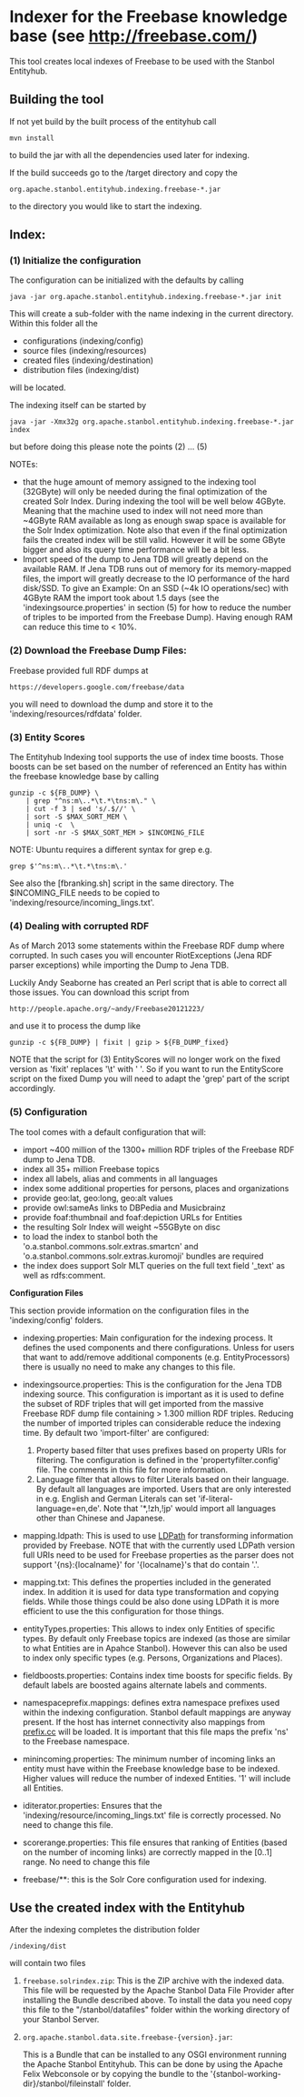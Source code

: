 <!-- 
  Licensed to the Apache Software Foundation (ASF) under one or more
  contributor license agreements.  See the NOTICE file distributed with
  this work for additional information regarding copyright ownership.
  The ASF licenses this file to You under the Apache License, Version 2.0
  (the "License"); you may not use this file except in compliance with
  the License.  You may obtain a copy of the License at

      http://www.apache.org/licenses/LICENSE-2.0

  Unless required by applicable law or agreed to in writing, software
  distributed under the License is distributed on an "AS IS" BASIS,
  WITHOUT WARRANTIES OR CONDITIONS OF ANY KIND, either express or implied.
  See the License for the specific language governing permissions and
  limitations under the License.
-->

# Indexer for the Freebase knowledge base (see http://freebase.com/)

This tool creates local indexes of Freebase to be used with the Stanbol Entityhub.

## Building the tool

If not yet build by the built process of the entityhub call

    mvn install

to build the jar with all the dependencies used later for indexing.

If the build succeeds go to the /target directory and copy the

    org.apache.stanbol.entityhub.indexing.freebase-*.jar

to the directory you would like to start the indexing.

## Index:

### (1) Initialize the configuration

The configuration can be initialized with the defaults by calling

    java -jar org.apache.stanbol.entityhub.indexing.freebase-*.jar init

This will create a sub-folder with the name indexing in the current directory.
Within this folder all the

* configurations (indexing/config)
* source files (indexing/resources)
* created files (indexing/destination)
* distribution files (indexing/dist)

will be located.

The indexing itself can be started by

    java -jar -Xmx32g org.apache.stanbol.entityhub.indexing.freebase-*.jar index

but before doing this please note the points (2) ... (5)

NOTEs:

* that the huge amount of memory assigned to the indexing tool (32GByte) will only
be needed during the final optimization of the created Solr Index. During indexing the
tool will be well below 4GByte. Meaning that the machine used to index will not need
more than ~4GByte RAM available as long as enough swap space is available for the
Solr Index optimization. Note also that even if the final optimization fails the
created index will be still valid. However it will be some GByte bigger and also its
query time performance will be a bit less. 
* Import speed of the dump to Jena TDB will greatly depend on the available RAM. If
Jena TDB runs out of memory for its memory-mapped files, the import will greatly
decrease to the IO performance of the hard disk/SSD. To give an Example: On an 
SSD (~4k IO operations/sec) with 4GByte RAM the import took about 1.5 days 
(see the 'indexingsource.properties' in section (5) for how to reduce the number
of triples to be imported from the Freebase Dump). Having enough RAM can reduce
this time to < 10%.

### (2) Download the Freebase Dump Files:

Freebase provided full RDF dumps at 

    https://developers.google.com/freebase/data

you will need to download the dump and store it to the 'indexing/resources/rdfdata'
folder.

### (3) Entity Scores

The Entityhub Indexing tool supports the use of index time boosts. Those
boosts can be set based on the number of referenced an Entity has within the
freebase knowledge base by calling 

    gunzip -c ${FB_DUMP} \
        | grep "^ns:m\..*\t.*\tns:m\." \
        | cut -f 3 | sed 's/.$//' \
        | sort -S $MAX_SORT_MEM \
        | uniq -c  \
        | sort -nr -S $MAX_SORT_MEM > $INCOMING_FILE

NOTE: Ubuntu requires a different syntax for grep e.g.

    grep $'^ns:m\..*\t.*\tns:m\.'

See also the [fbranking.sh] script in the same directory. The $INCOMING_FILE
needs to be copied to 'indexing/resource/incoming_lings.txt'.

### (4) Dealing with corrupted RDF

As of March 2013 some statements within the Freebase RDF dump where corrupted.
In such cases you will encounter RiotExceptions (Jena RDF parser exceptions) 
while importing the Dump to Jena TDB. 

Luckily Andy Seaborne has created an Perl script that is able to correct
all those issues. You can download this script from

    http://people.apache.org/~andy/Freebase20121223/

and use it to process the dump like 

    gunzip -c ${FB_DUMP} | fixit | gzip > ${FB_DUMP_fixed}

NOTE that the script for (3) EntityScores will no longer work on the 
fixed version as 'fixit' replaces '\t' with ' '. So if you want to
run the EntityScore script on the fixed Dump you will need to adapt
the 'grep' part of the script accordingly.


### (5) Configuration

The tool comes with a default configuration that will:

* import ~400 million of the 1300+ million RDF triples of the Freebase RDF dump
to Jena TDB. 
* index all 35+ million Freebase topics
* index all labels, alias and comments in all languages
* index some additional properties for persons, places and organizations
* provide geo:lat, geo:long, geo:alt values
* provide owl:sameAs links to DBPedia and Musicbrainz
* provide foaf:thumbnail and foaf:depiction URLs for Entities
* the resulting Solr Index will weight ~55GByte on disc
* to load the index to stanbol both the 'o.a.stanbol.commons.solr.extras.smartcn' 
and 'o.a.stanbol.commons.solr.extras.kuromoji' bundles are required
* the index does support Solr MLT queries on the full text field '_text' as
well as rdfs:comment.


__Configuration Files__

This section provide information on the configuration files in the
'indexing/config' folders.

* indexing.properties: Main configuration for the indexing process. It
defines the used components and there configurations. Unless for users 
that want to add/remove additional components (e.g. EntityProcessors)
there is usually no need to make any changes to this file.

* indexingsource.properties: This is the configuration for the Jena TDB
indexing source. This configuration is important as it is used to define
the subset of RDF triples that will get imported from the massive Freebase
RDF dump file containing > 1.300 million RDF triples. Reducing the number 
of imported triples can considerable reduce the indexing time. By default two
'import-filter' are configured: 

    1. Property based filter that uses prefixes based on property URIs for 
filtering. The configuration is defined in the 'propertyfilter.config' file.
The comments in this file for more information.
    2. Language filter that allows to filter Literals based on their language.
By default all languages are imported. Users that are only interested in
e.g. English and German Literals can set 'if-literal-language=en,de'. Note
that '*,!zh,!jp' would import all languages other than Chinese and Japanese.

* mapping.ldpath: This is used to use [LDPath](http://marmotta.incubator.apache.org/ldpath/introduction.html)
for transforming information provided by Freebase. NOTE that with the currently
used LDPath version full URIs need to be used for Freebase properties as the parser
does not support '{ns}:{localname}' for '{localname}'s that do contain '.'.

* mapping.txt: This defines the properties included in the generated index. In
addition it is used for data type transformation and copying fields. While those
things could be also done using LDPath it is more efficient to use the
this configuration for those things.

* entityTypes.properties: This allows to index only Entities of specific types.
By default only Freebase topics are indexed (as those are similar to what 
Entities are in Apahce Stanbol). However this can also be used to index only
specific types (e.g. Persons, Organizations and Places).

* fieldboosts.properties: Contains index time boosts for specific fields. 
By default labels are boosted agains alternate labels and comments.

* namespaceprefix.mappings: defines extra namespace prefixes used within the
indexing configuration. Stanbol default mappings are anyway present. If
the host has internet connectivity also mappings from [prefix.cc](http:prefix.cc)
will be loaded. It is important that this file maps the prefix 'ns' to the 
Freebase namespace. 

* minincoming.properties: The minimum number of incoming links an entity must
have within the Freebase knowledge base to be indexed. Higher values will
reduce the number of indexed Entities. '1' will include all Entities.

* iditerator.properties: Ensures that the 'indexing/resource/incoming_lings.txt'
file is correctly processed. No need to change this file.

* scorerange.properties: This file ensures that ranking of Entities (based
on the number of incoming links) are correctly mapped in the [0..1] range.
No need to change this file

* freebase/**: this is the Solr Core configuration used for indexing.


## Use the created index with the Entityhub

After the indexing completes the distribution folder

    /indexing/dist

will contain two files

1. `freebase.solrindex.zip`: This is the ZIP archive with the indexed
   data. This file will be requested by the Apache Stanbol Data File
   Provider after installing the Bundle described above. To install the
   data you need copy this file to the "/stanbol/datafiles" folder within
   the working directory of your Stanbol Server.
      
      
2. `org.apache.stanbol.data.site.freebase-{version}.jar`: 

   This is a Bundle that can be installed to any OSGI environment running the Apache Stanbol
   Entityhub. This can be done by using the Apache Felix Webconsole or by copying
   the bundle to the '{stanbol-working-dir}/stanbol/fileinstall' folder.

